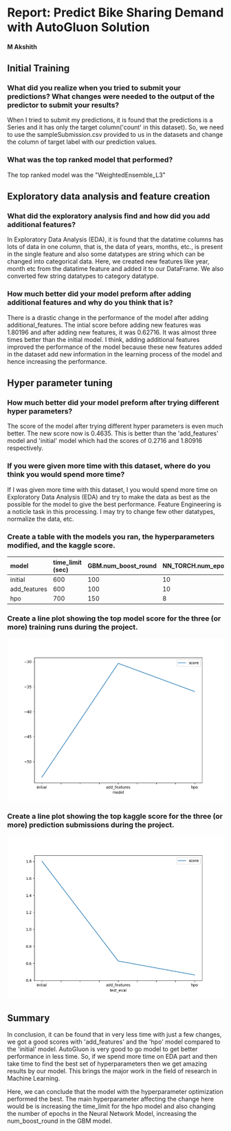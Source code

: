 # Report: Predict Bike Sharing Demand with AutoGluon Solution

#### M Akshith

## Initial Training

### What did you realize when you tried to submit your predictions? What changes were needed to the output of the predictor to submit your results?

When I tried to submit my predictions, it is found that the predictions is a Series and it has only the target column('count' in this dataset). So, we need to use the sampleSubmission.csv provided to us in the datasets and change the column of target label with our prediction values.

### What was the top ranked model that performed?

The top ranked model was the "WeightedEnsemble_L3"

## Exploratory data analysis and feature creation

### What did the exploratory analysis find and how did you add additional features?

In Exploratory Data Analysis (EDA), it is found that the datatime columns has lots of data in one column, that is, the data of years, months, etc., is present in the single feature and also some datatypes are string which can be changed into categorical data.
Here, we created new features like year, month etc from the datatime feature and added it to our DataFrame. We also converted few string datatypes to category datatype.

### How much better did your model preform after adding additional features and why do you think that is?

There is a drastic change in the performance of the model after adding additional_features. The intial score before adding new features was 1.80196 and after adding new features, it was 0.62716. It was almost three times better than the initial model.
I think, adding additional features improved the performance of the model because these new features added in the dataset add new information in the learning process of the model and hence increasing the performance.

## Hyper parameter tuning

### How much better did your model preform after trying different hyper parameters?

The score of the model after trying different hyper parameters is even much better. The new score now is 0.4635. This is better than the 'add_features' model and 'initial' model which had the scores of 0.2716 and 1.80916 respectively.

### If you were given more time with this dataset, where do you think you would spend more time?

If I was given more time with this dataset, I you would spend more time on Exploratory Data Analysis (EDA) and try to make the data as best as the possible for the model to give the best performance. Feature Engineering is a noticle task in this processing. I may try to change few other datatypes, normalize the data, etc.

### Create a table with the models you ran, the hyperparameters modified, and the kaggle score.

| model        | time_limit (sec) | GBM.num_boost_round | NN_TORCH.num_epochs | score   |
| :----------- | :--------------- | :------------------ | :------------------ | :------ |
| initial      | 600              | 100                 | 10                  | 1.80196 |
| add_features | 600              | 100                 | 10                  | 0.62716 |
| hpo          | 700              | 150                 | 8                   | 0.46350 |

### Create a line plot showing the top model score for the three (or more) training runs during the project.

![model_train_score.png](images/model_train_score.png)

### Create a line plot showing the top kaggle score for the three (or more) prediction submissions during the project.

![model_test_score.png](images/model_test_score.png)

## Summary

In conclusion, it can be found that in very less time with just a few changes, we got a good scores with 'add_features' and the 'hpo' model compared to the 'initial' model. AutoGluon is very good to go model to get better performance in less time. So, if we spend more time on EDA part and then take time to find the best set of hyperparameters then we get amazing results by our model. This brings the major work in the field of research in Machine Learning.

Here, we can conclude that the model with the hyperparameter optimization performed the best. The main hyperparameter affecting the change here would be is increasing the time_limit for the hpo model and also changing the number of epochs in the Neural Network Model, increasing the num_boost_round in the GBM model.
